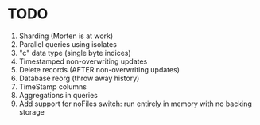 # TODO #

1. Sharding (Morten is at work)
2. Parallel queries using isolates
3. "c" data type (single byte indices)
4. Timestamped non-overwriting updates
5. Delete records (AFTER non-overwriting updates)
6. Database reorg (throw away history)
7. TimeStamp columns
8. Aggregations in queries
9. Add support for noFiles switch: run entirely in memory with no backing storage